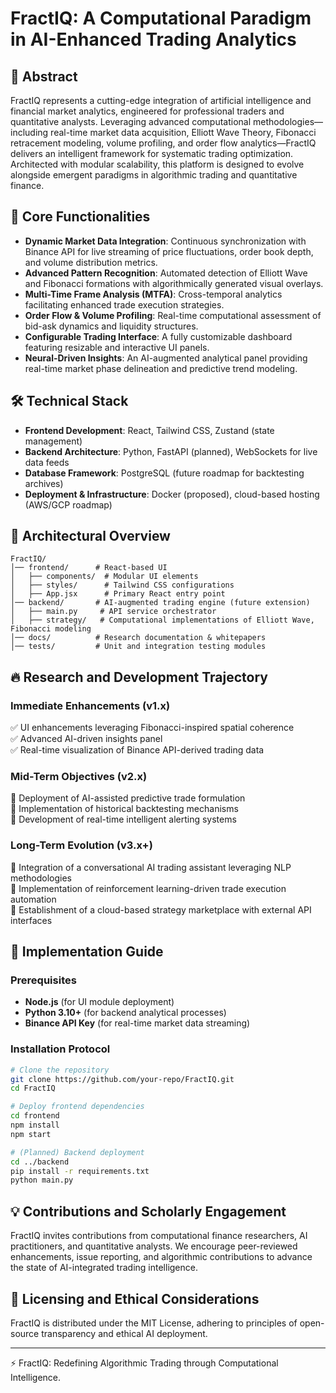 # FractIQ: A Computational Paradigm in AI-Enhanced Trading Analytics

## 🚀 Abstract
FractIQ represents a cutting-edge integration of artificial intelligence and financial market analytics, engineered for professional traders and quantitative analysts. Leveraging advanced computational methodologies—including real-time market data acquisition, Elliott Wave Theory, Fibonacci retracement modeling, volume profiling, and order flow analytics—FractIQ delivers an intelligent framework for systematic trading optimization. Architected with modular scalability, this platform is designed to evolve alongside emergent paradigms in algorithmic trading and quantitative finance.

## 🌟 Core Functionalities
- **Dynamic Market Data Integration**: Continuous synchronization with Binance API for live streaming of price fluctuations, order book depth, and volume distribution metrics.
- **Advanced Pattern Recognition**: Automated detection of Elliott Wave and Fibonacci formations with algorithmically generated visual overlays.
- **Multi-Time Frame Analysis (MTFA)**: Cross-temporal analytics facilitating enhanced trade execution strategies.
- **Order Flow & Volume Profiling**: Real-time computational assessment of bid-ask dynamics and liquidity structures.
- **Configurable Trading Interface**: A fully customizable dashboard featuring resizable and interactive UI panels.
- **Neural-Driven Insights**: An AI-augmented analytical panel providing real-time market phase delineation and predictive trend modeling.

## 🛠️ Technical Stack
- **Frontend Development**: React, Tailwind CSS, Zustand (state management)
- **Backend Architecture**: Python, FastAPI (planned), WebSockets for live data feeds
- **Database Framework**: PostgreSQL (future roadmap for backtesting archives)
- **Deployment & Infrastructure**: Docker (proposed), cloud-based hosting (AWS/GCP roadmap)

## 📂 Architectural Overview
```
FractIQ/
│── frontend/      # React-based UI
│   ├── components/  # Modular UI elements
│   ├── styles/      # Tailwind CSS configurations
│   ├── App.jsx      # Primary React entry point
│── backend/       # AI-augmented trading engine (future extension)
│   ├── main.py     # API service orchestrator
│   ├── strategy/   # Computational implementations of Elliott Wave, Fibonacci modeling
│── docs/          # Research documentation & whitepapers
│── tests/         # Unit and integration testing modules
```

## 🔥 Research and Development Trajectory
### Immediate Enhancements (v1.x)
✅ UI enhancements leveraging Fibonacci-inspired spatial coherence  
✅ Advanced AI-driven insights panel  
✅ Real-time visualization of Binance API-derived trading data  

### Mid-Term Objectives (v2.x)
🚀 Deployment of AI-assisted predictive trade formulation  
🚀 Implementation of historical backtesting mechanisms  
🚀 Development of real-time intelligent alerting systems  

### Long-Term Evolution (v3.x+)
🔮 Integration of a conversational AI trading assistant leveraging NLP methodologies  
🔮 Implementation of reinforcement learning-driven trade execution automation  
🔮 Establishment of a cloud-based strategy marketplace with external API interfaces  

## 🚀 Implementation Guide
### Prerequisites
- **Node.js** (for UI module deployment)
- **Python 3.10+** (for backend analytical processes)
- **Binance API Key** (for real-time market data streaming)

### Installation Protocol
```sh
# Clone the repository
git clone https://github.com/your-repo/FractIQ.git
cd FractIQ

# Deploy frontend dependencies
cd frontend
npm install
npm start

# (Planned) Backend deployment
cd ../backend
pip install -r requirements.txt
python main.py
```

## 💡 Contributions and Scholarly Engagement
FractIQ invites contributions from computational finance researchers, AI practitioners, and quantitative analysts. We encourage peer-reviewed enhancements, issue reporting, and algorithmic contributions to advance the state of AI-integrated trading intelligence.

## 📜 Licensing and Ethical Considerations
FractIQ is distributed under the MIT License, adhering to principles of open-source transparency and ethical AI deployment.

---
⚡ FractIQ: Redefining Algorithmic Trading through Computational Intelligence.

